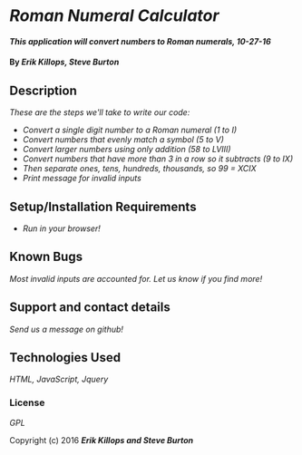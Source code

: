 # _Roman Numeral Calculator_

#### _This application will convert numbers to Roman numerals, 10-27-16_

#### By _**Erik Killops, Steve Burton**_

## Description
_These are the steps we'll take to write our code:_

* _Convert a single digit number to a Roman numeral (1 to I)_
* _Convert numbers that evenly match a symbol (5 to V)_
* _Convert larger numbers using only addition (58 to LVIII)_
* _Convert numbers that have more than 3 in a row so it subtracts (9 to IX)_
* _Then separate ones, tens, hundreds, thousands, so 99 = XCIX_
* _Print message for invalid inputs_

## Setup/Installation Requirements

* _Run in your browser!_

## Known Bugs

_Most invalid inputs are accounted for. Let us know if you find more!_

## Support and contact details

_Send us a message on github!_

## Technologies Used

_HTML, JavaScript, Jquery_

### License

*GPL*

Copyright (c) 2016 **_Erik Killops and Steve Burton_**
